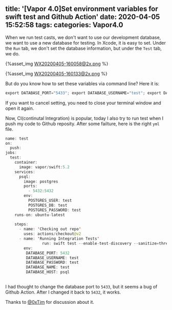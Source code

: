 title: '[Vapor 4.0]Set environment variables for swift test and Github Action'
date: 2020-04-05 15:52:58
tags:
categories: Vapor4.0
---

When we run test casts, we don't want to use our development database, we want to use a new database for testing. In Xcode, it is easy to set. Under the `Run` tab, we don't set the database information, but under the `Test` tab, we do.

{%asset_img WX20200405-160058@2x.png %}

{%asset_img WX20200405-160133@2x.png %}

But do you know how to set these variables via command line? Here it is:

```swift
export DATABASE_PORT="5433"; export DATABASE_USERNAME="test"; export DATABASE_PASSWORD="test"; export DATABASE_NAME="test"; swift test
```

If you want to cancel setting, you need to close your terminal window and open it again.

Now, CI(continutal Integration) is popular, today I also try to run test when I push my code to Github reposity. After some failture, here is the right `yml` file.

```swift
name: test
on:
  push:
jobs:
  test:
    container:
      image: vapor/swift:5.2
    services:
      psql:
        image: postgres
        ports:
          - 5432:5432
        env:
          POSTGRES_USER: test
          POSTGRES_DB: test
          POSTGRES_PASSWORD: test
    runs-on: ubuntu-latest 
    
    steps:
      - name: 'Checking out repo'	       
        uses: actions/checkout@v2	
      - name: 'Running Integration Tests'	
				run: swift test --enable-test-discovery --sanitize=thread
        env:
         DATABASE_PORT: 5432
         DATABASE_USERNAME: test
         DATABASE_PASSWORD: test
         DATABASE_NAME: test
         DATABASE_HOST: psql
        
```

I had thought to change the database port to `5433`, but it seems a bug of Github Action. After I changed it back to `5432`, it works.

Thanks to [@0xTim](https://twitter.com/0xTim) for discussion about it.

